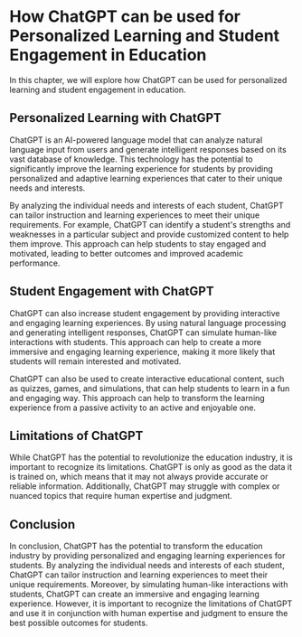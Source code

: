 How ChatGPT can be used for Personalized Learning and Student Engagement in Education
=======================================================================================================================

In this chapter, we will explore how ChatGPT can be used for personalized learning and student engagement in education.

Personalized Learning with ChatGPT
----------------------------------

ChatGPT is an AI-powered language model that can analyze natural language input from users and generate intelligent responses based on its vast database of knowledge. This technology has the potential to significantly improve the learning experience for students by providing personalized and adaptive learning experiences that cater to their unique needs and interests.

By analyzing the individual needs and interests of each student, ChatGPT can tailor instruction and learning experiences to meet their unique requirements. For example, ChatGPT can identify a student's strengths and weaknesses in a particular subject and provide customized content to help them improve. This approach can help students to stay engaged and motivated, leading to better outcomes and improved academic performance.

Student Engagement with ChatGPT
-------------------------------

ChatGPT can also increase student engagement by providing interactive and engaging learning experiences. By using natural language processing and generating intelligent responses, ChatGPT can simulate human-like interactions with students. This approach can help to create a more immersive and engaging learning experience, making it more likely that students will remain interested and motivated.

ChatGPT can also be used to create interactive educational content, such as quizzes, games, and simulations, that can help students to learn in a fun and engaging way. This approach can help to transform the learning experience from a passive activity to an active and enjoyable one.

Limitations of ChatGPT
----------------------

While ChatGPT has the potential to revolutionize the education industry, it is important to recognize its limitations. ChatGPT is only as good as the data it is trained on, which means that it may not always provide accurate or reliable information. Additionally, ChatGPT may struggle with complex or nuanced topics that require human expertise and judgment.

Conclusion
----------

In conclusion, ChatGPT has the potential to transform the education industry by providing personalized and engaging learning experiences for students. By analyzing the individual needs and interests of each student, ChatGPT can tailor instruction and learning experiences to meet their unique requirements. Moreover, by simulating human-like interactions with students, ChatGPT can create an immersive and engaging learning experience. However, it is important to recognize the limitations of ChatGPT and use it in conjunction with human expertise and judgment to ensure the best possible outcomes for students.
